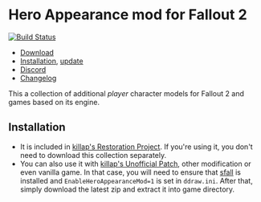 # Hero Appearance mod for Fallout 2

[![Build Status](https://travis-ci.org/BGforgeNet/Fallout2_Hero_Appearance.svg?branch=master)](https://travis-ci.org/BGforgeNet/Fallout2_Hero_Appearance)

* [Download](https://github.com/BGforgeNet/Fallout2_Hero_Appearance/releases/latest)
* [Installation](#installation), [update](#update)
* [Discord](https://discord.gg/4Yqfggm)
* [Changelog](docs/changelog.md)

This a collection of additional _player_ character models for Fallout 2 and games based on its engine.

## Installation

* It is included in [killap's Restoration Project](https://github.com/BGforgeNet/Fallout2_Restoration_Project). If you're using it, you don't need to download this collection separately.
* You can also use it with [killap's Unofficial Patch](https://github.com/BGforgeNet/Fallout2_Unofficial_Patch), other modification or even vanilla game.
  In that case, you will need to ensure that [sfall](https://github.com/phobos2077/sfall) is installed and `EnableHeroAppearanceMod=1` is set in `ddraw.ini`.
  After that, simply download the latest zip and extract it into game directory.
